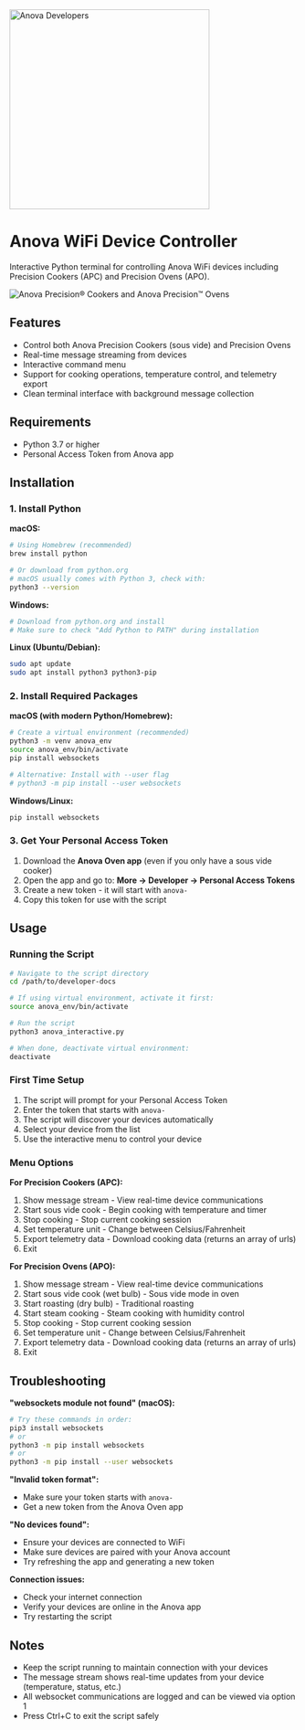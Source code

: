 <img src="https://developer.anovaculinary.com/img/logo.svg" alt="Anova Developers" width="350"/>

# Anova WiFi Device Controller

Interactive Python terminal for controlling Anova WiFi devices including Precision Cookers (APC) and Precision Ovens (APO).

<img src="https://developer.anovaculinary.com/img/Anova_Precision_Wifi_Devices.jpg" alt="Anova Precision® Cookers and Anova Precision™ Ovens" />

## Features

- Control both Anova Precision Cookers (sous vide) and Precision Ovens
- Real-time message streaming from devices
- Interactive command menu
- Support for cooking operations, temperature control, and telemetry export
- Clean terminal interface with background message collection

## Requirements

- Python 3.7 or higher
- Personal Access Token from Anova app

## Installation

### 1. Install Python

**macOS:**

```bash
# Using Homebrew (recommended)
brew install python

# Or download from python.org
# macOS usually comes with Python 3, check with:
python3 --version
```

**Windows:**

```bash
# Download from python.org and install
# Make sure to check "Add Python to PATH" during installation
```

**Linux (Ubuntu/Debian):**

```bash
sudo apt update
sudo apt install python3 python3-pip
```

### 2. Install Required Packages

**macOS (with modern Python/Homebrew):**

```bash
# Create a virtual environment (recommended)
python3 -m venv anova_env
source anova_env/bin/activate
pip install websockets

# Alternative: Install with --user flag
# python3 -m pip install --user websockets
```

**Windows/Linux:**

```bash
pip install websockets
```

### 3. Get Your Personal Access Token

1. Download the **Anova Oven app** (even if you only have a sous vide cooker)
2. Open the app and go to: **More → Developer → Personal Access Tokens**
3. Create a new token - it will start with `anova-`
4. Copy this token for use with the script

## Usage

### Running the Script

```bash
# Navigate to the script directory
cd /path/to/developer-docs

# If using virtual environment, activate it first:
source anova_env/bin/activate

# Run the script
python3 anova_interactive.py

# When done, deactivate virtual environment:
deactivate
```

### First Time Setup

1. The script will prompt for your Personal Access Token
2. Enter the token that starts with `anova-`
3. The script will discover your devices automatically
4. Select your device from the list
5. Use the interactive menu to control your device

### Menu Options

**For Precision Cookers (APC):**

1. Show message stream - View real-time device communications
2. Start sous vide cook - Begin cooking with temperature and timer
3. Stop cooking - Stop current cooking session
4. Set temperature unit - Change between Celsius/Fahrenheit
5. Export telemetry data - Download cooking data (returns an array of urls)
6. Exit

**For Precision Ovens (APO):**

1. Show message stream - View real-time device communications
2. Start sous vide cook (wet bulb) - Sous vide mode in oven
3. Start roasting (dry bulb) - Traditional roasting
4. Start steam cooking - Steam cooking with humidity control
5. Stop cooking - Stop current cooking session
6. Set temperature unit - Change between Celsius/Fahrenheit
7. Export telemetry data - Download cooking data (returns an array of urls)
8. Exit

## Troubleshooting

**"websockets module not found" (macOS):**

```bash
# Try these commands in order:
pip3 install websockets
# or
python3 -m pip install websockets
# or
python3 -m pip install --user websockets
```

**"Invalid token format":**

- Make sure your token starts with `anova-`
- Get a new token from the Anova Oven app

**"No devices found":**

- Ensure your devices are connected to WiFi
- Make sure devices are paired with your Anova account
- Try refreshing the app and generating a new token

**Connection issues:**

- Check your internet connection
- Verify your devices are online in the Anova app
- Try restarting the script

## Notes

- Keep the script running to maintain connection with your devices
- The message stream shows real-time updates from your device (temperature, status, etc.)
- All websocket communications are logged and can be viewed via option 1
- Press Ctrl+C to exit the script safely
